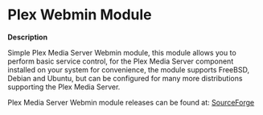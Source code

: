 Plex Webmin Module
==================

**Description**

Simple Plex Media Server Webmin module, this module allows you to perform basic service control,
for the Plex Media Server component installed on your system for convenience, the module supports FreeBSD,
Debian and Ubuntu, but can be configured for many more distributions supporting the Plex Media Server.

Plex Media Server Webmin module releases can be found at: <a href="https://sourceforge.net/projects/simple-plex-webmin-module/?source=navbar">SourceForge</a>
